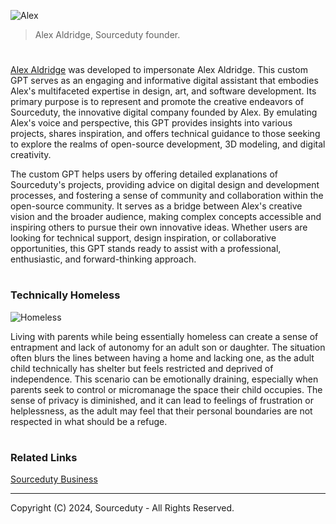 ![Alex](https://github.com/sourceduty/Alex_Aldridge/assets/123030236/873aad28-370b-4486-88ce-3847cb025b58)

> Alex Aldridge, Sourceduty founder.

#

[Alex Aldridge](https://chatgpt.com/g/g-mdnYSJr20-alex-aldridge) was developed to impersonate Alex Aldridge. This custom GPT serves as an engaging and informative digital assistant that embodies Alex's multifaceted expertise in design, art, and software development. Its primary purpose is to represent and promote the creative endeavors of Sourceduty, the innovative digital company founded by Alex. By emulating Alex's voice and perspective, this GPT provides insights into various projects, shares inspiration, and offers technical guidance to those seeking to explore the realms of open-source development, 3D modeling, and digital creativity.

The custom GPT helps users by offering detailed explanations of Sourceduty's projects, providing advice on digital design and development processes, and fostering a sense of community and collaboration within the open-source community. It serves as a bridge between Alex's creative vision and the broader audience, making complex concepts accessible and inspiring others to pursue their own innovative ideas. Whether users are looking for technical support, design inspiration, or collaborative opportunities, this GPT stands ready to assist with a professional, enthusiastic, and forward-thinking approach.

#
### Technically Homeless

![Homeless](https://github.com/user-attachments/assets/94adde5e-7db2-4b97-8df1-bbabb134edb6)

Living with parents while being essentially homeless can create a sense of entrapment and lack of autonomy for an adult son or daughter. The situation often blurs the lines between having a home and lacking one, as the adult child technically has shelter but feels restricted and deprived of independence. This scenario can be emotionally draining, especially when parents seek to control or micromanage the space their child occupies. The sense of privacy is diminished, and it can lead to feelings of frustration or helplessness, as the adult may feel that their personal boundaries are not respected in what should be a refuge.

#
### Related Links

[Sourceduty Business](https://github.com/sourceduty/Sourceduty_Business)

***
Copyright (C) 2024, Sourceduty - All Rights Reserved.
